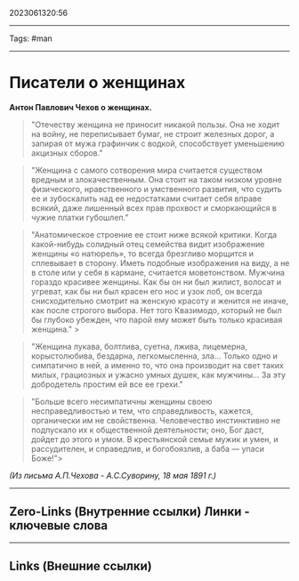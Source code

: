 2023061320:56
___
Tags: #man 
___
# Писатели о женщинах

**Антон Павлович Чехов о женщинах.** 

>"Отечеству женщина не приносит никакой пользы. Она не ходит на войну, не переписывает бумаг, не строит железных дорог, а запирая от мужа графинчик с водкой, способствует уменьшению акцизных сборов." 

>"Женщина с самого сотворения мира считается существом вредным и злокачественным. Она стоит на таком низком уровне физического, нравственного и умственного развития, что судить ее и зубоскалить над ее недостатками считает себя вправе всякий, даже лишенный всех прав прохвост и сморкающийся в чужие платки губошлеп." 

>"Анатомическое строение ее стоит ниже всякой критики. Когда какой-нибудь солидный отец семейства видит изображение женщины «о натюрель», то всегда брезгливо морщится и сплевывает в сторону. Иметь подобные изображения на виду, а не в столе или у себя в кармане, считается моветонством. Мужчина гораздо красивее женщины. Как бы он ни был жилист, волосат и угреват, как бы ни был красен его нос и узок лоб, он всегда снисходительно смотрит на женскую красоту и женится не иначе, как после строгого выбора. Нет того Квазимодо, который не был бы глубоко убежден, что парой ему может быть только красивая женщина." >

>"Женщина лукава, болтлива, суетна, лжива, лицемерна, корыстолюбива, бездарна, легкомысленна, зла… Только одно и симпатично в ней, а именно то, что она производит на свет таких милых, грациозных и ужасно умных душек, как мужчины… За эту добродетель простим ей все ее грехи." 

>"Больше всего несимпатичны женщины своею несправедливостью и тем, что справедливость, кажется, органически им не свойственна. Человечество инстинктивно не подпускало их к общественной деятельности; оно, Бог даст, дойдет до этого и умом. В крестьянской семье мужик и умен, и рассудителен, и справедлив, и богобоязлив, а баба — упаси Боже!">


_(Из письма А.П.Чехова - А.С.Суворину, 18 мая 1891 г.)_

-----
**Zero-Links (Внутренние ссылки)** Линки - ключевые слова
-

------
**Links (Внешние ссылки)**
-
